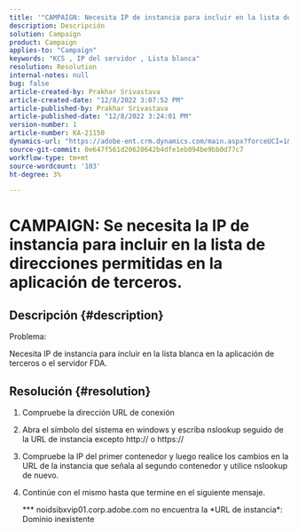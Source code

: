 ```yaml
---
title: '"CAMPAIGN: Necesita IP de instancia para incluir en la lista de direcciones permitidas en la aplicación de terceros".'
description: Descripción
solution: Campaign
product: Campaign
applies-to: "Campaign"
keywords: "KCS , IP del servidor , Lista blanca"
resolution: Resolution
internal-notes: null
bug: false
article-created-by: Prakhar Srivastava
article-created-date: "12/8/2022 3:07:52 PM"
article-published-by: Prakhar Srivastava
article-published-date: "12/8/2022 3:24:01 PM"
version-number: 1
article-number: KA-21150
dynamics-url: "https://adobe-ent.crm.dynamics.com/main.aspx?forceUCI=1&pagetype=entityrecord&etn=knowledgearticle&id=9099d114-0a77-ed11-81aa-6045bd006b4b"
source-git-commit: 0e647f561d20620642b4dfe1eb094be9bb0d77c7
workflow-type: tm+mt
source-wordcount: '103'
ht-degree: 3%

---
```


# CAMPAIGN: Se necesita la IP de instancia para incluir en la lista de direcciones permitidas en la aplicación de terceros.

## Descripción {#description}


Problema:

Necesita IP de instancia para incluir en la lista blanca en la aplicación de terceros o el servidor FDA.


## Resolución {#resolution}


1. Compruebe la dirección URL de conexión
2. Abra el símbolo del sistema en windows y escriba nslookup seguido de la URL de instancia excepto http:// o https://
3. Compruebe la IP del primer contenedor y luego realice los cambios en la URL de la instancia que señala al segundo contenedor y utilice nslookup de nuevo.
4. Continúe con el mismo hasta que termine en el siguiente mensaje.

   \*\*\* noidsibxvip01.corp.adobe.com no encuentra la \*URL de instancia\*: Dominio inexistente

